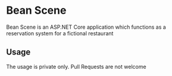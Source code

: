 # Bean Scene

Bean Scene is an ASP.NET Core application which functions as a reservation system for a fictional restaurant

## Usage

The usage is private only. Pull Requests are not welcome
